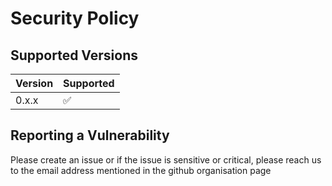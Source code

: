 # Security Policy

## Supported Versions

| Version | Supported          |
| ------- | ------------------ |
| 0.x.x   | :white_check_mark: |

## Reporting a Vulnerability

Please create an issue or if the issue is sensitive or critical, please reach us to the email address mentioned in the github organisation page
